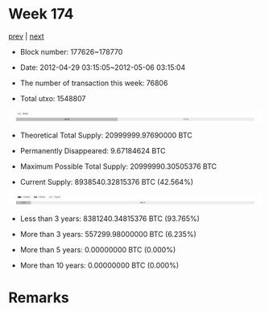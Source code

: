# Week 174

[prev](week0173.md) | [next](week0175.md)

- Block number: 177626~178770

- Date: 2012-04-29 03:15:05~2012-05-06 03:15:04

- The number of transaction this week: 76806

- Total utxo: 1548807

![](../images/mined_week0174.png)

- Theoretical Total Supply: 20999999.97690000 BTC

- Permanently Disappeared: 9.67184624 BTC

- Maximum Possible Total Supply: 20999990.30505376 BTC

- Current Supply: 8938540.32815376 BTC (42.564%)

![](../images/year_week0174.png)


- Less than 3 years: 8381240.34815376 BTC (93.765%)

- More than 3 years: 557299.98000000 BTC (6.235%)

- More than 5 years: 0.00000000 BTC (0.000%)

- More than 10 years: 0.00000000 BTC (0.000%)

# Remarks

